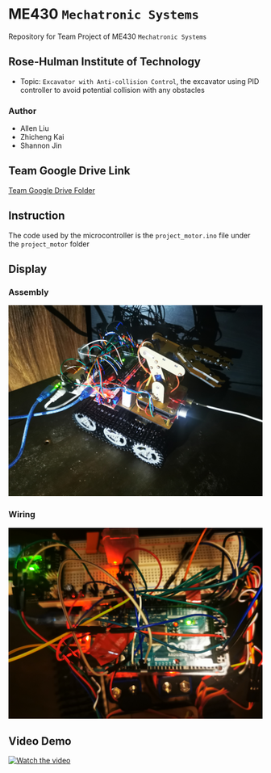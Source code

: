# ME430 `Mechatronic Systems`
Repository for Team Project of ME430 `Mechatronic Systems`
## Rose-Hulman Institute of Technology
 - Topic: `Excavator with Anti-collision Control`, the excavator using PID controller to avoid potential collision with any obstacles
### Author
 - Allen Liu
 - Zhicheng Kai
 - Shannon Jin
 ## Team Google Drive Link
 [Team Google Drive Folder](https://drive.google.com/drive/folders/1gOOvGnefZ6KSsOD7Iz33mTfya7JrbwNx?usp=sharing)
 ## Instruction
 The code used by the microcontroller is the `project_motor.ino` file under the `project_motor` folder
 ## Display
 ### Assembly
 ![Assembly](./WeChat_Image_20200820022800.jpg?raw=true)
 ### Wiring
 ![Wiring](./WeChat_Image_20200820024227.jpg?raw=true)
 ## Video Demo
 [![Watch the video](https://img.youtube.com/vi/ZJTy7pAlewo/0.jpg)](https://youtu.be/ZJTy7pAlewo)
